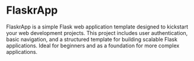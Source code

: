 # FlaskrApp
FlaskrApp is a simple Flask web application template designed to kickstart your web development projects. This project includes user authentication, basic navigation, and a structured template for building scalable Flask applications. Ideal for beginners and as a foundation for more complex applications.
